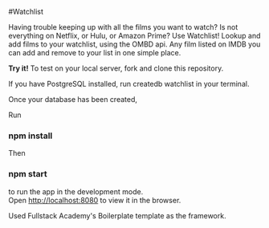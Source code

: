 #Watchlist

Having trouble keeping up with all the films you want to watch? Is not everything on Netflix, or Hulu, or Amazon Prime? Use Watchlist! Lookup and add films to your watchlist, using the OMBD api. Any film listed on IMDB you can add and remove to your list in one simple place.

<b>Try it!</b>
To test on your local server, fork and clone this repository.

If you have PostgreSQL installed, run createdb watchlist in your terminal.

Once your database has been created,

Run

### npm install

Then

### npm start

to run the app in the development mode.<br />
Open [http://localhost:8080](http://localhost:8080) to view it in the browser.

Used Fullstack Academy's Boilerplate template as the framework.
